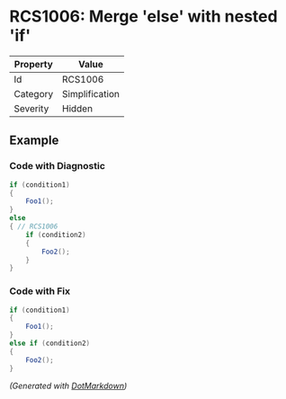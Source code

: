 # RCS1006: Merge 'else' with nested 'if'

| Property | Value          |
| -------- | -------------- |
| Id       | RCS1006        |
| Category | Simplification |
| Severity | Hidden         |

## Example

### Code with Diagnostic

```csharp
if (condition1)
{
    Foo1();
}
else
{ // RCS1006
    if (condition2)
    {
        Foo2();
    }
}
```

### Code with Fix

```csharp
if (condition1)
{
    Foo1();
}
else if (condition2)
{
    Foo2();
}
```


*\(Generated with [DotMarkdown](http://github.com/JosefPihrt/DotMarkdown)\)*